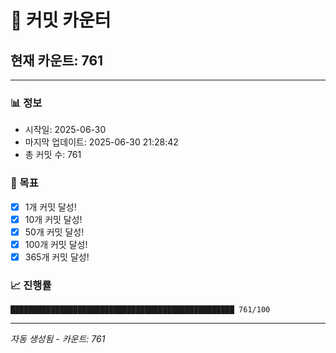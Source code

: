 # 🔢 커밋 카운터

## 현재 카운트: 761

---

### 📊 정보
- 시작일: 2025-06-30
- 마지막 업데이트: 2025-06-30 21:28:42
- 총 커밋 수: 761

### 🎯 목표
- [x] 1개 커밋 달성!
- [x] 10개 커밋 달성!
- [x] 50개 커밋 달성!
- [x] 100개 커밋 달성!
- [x] 365개 커밋 달성!

### 📈 진행률
```
██████████████████████████████████████████████████ 761/100
```

---
*자동 생성됨 - 카운트: 761*
